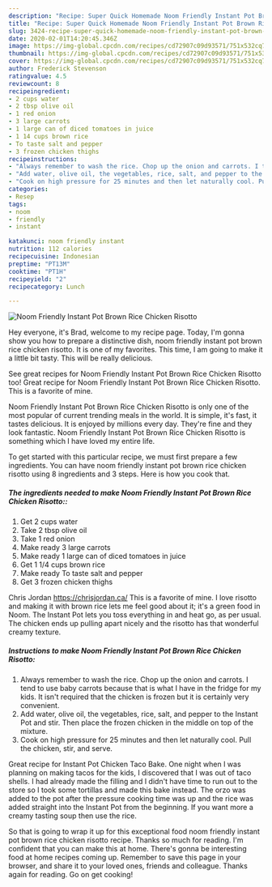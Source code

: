 ```yaml
---
description: "Recipe: Super Quick Homemade Noom Friendly Instant Pot Brown Rice Chicken Risotto"
title: "Recipe: Super Quick Homemade Noom Friendly Instant Pot Brown Rice Chicken Risotto"
slug: 3424-recipe-super-quick-homemade-noom-friendly-instant-pot-brown-rice-chicken-risotto
date: 2020-02-01T14:20:45.346Z
image: https://img-global.cpcdn.com/recipes/cd72907c09d93571/751x532cq70/noom-friendly-instant-pot-brown-rice-chicken-risotto-recipe-main-photo.jpg
thumbnail: https://img-global.cpcdn.com/recipes/cd72907c09d93571/751x532cq70/noom-friendly-instant-pot-brown-rice-chicken-risotto-recipe-main-photo.jpg
cover: https://img-global.cpcdn.com/recipes/cd72907c09d93571/751x532cq70/noom-friendly-instant-pot-brown-rice-chicken-risotto-recipe-main-photo.jpg
author: Frederick Stevenson
ratingvalue: 4.5
reviewcount: 8
recipeingredient:
- 2 cups water
- 2 tbsp olive oil
- 1 red onion
- 3 large carrots
- 1 large can of diced tomatoes in juice
- 1 14 cups brown rice
- To taste salt and pepper
- 3 frozen chicken thighs
recipeinstructions:
- "Always remember to wash the rice. Chop up the onion and carrots. I tend to use baby carrots because that is what I have in the fridge for my kids. It isn&#39;t required that the chicken is frozen but it is certainly very convenient."
- "Add water, olive oil, the vegetables, rice, salt, and pepper to the Instant Pot and stir. Then place the frozen chicken in the middle on top of the mixture."
- "Cook on high pressure for 25 minutes and then let naturally cool. Pull the chicken, stir, and serve."
categories:
- Resep
tags:
- noom
- friendly
- instant

katakunci: noom friendly instant
nutrition: 112 calories
recipecuisine: Indonesian
preptime: "PT13M"
cooktime: "PT1H"
recipeyield: "2"
recipecategory: Lunch

---
```



![Noom Friendly Instant Pot Brown Rice Chicken Risotto](https://img-global.cpcdn.com/recipes/cd72907c09d93571/751x532cq70/noom-friendly-instant-pot-brown-rice-chicken-risotto-recipe-main-photo.jpg)

Hey everyone, it's Brad, welcome to my recipe page. Today, I'm gonna show you how to prepare a distinctive dish, noom friendly instant pot brown rice chicken risotto. It is one of my favorites. This time, I am going to make it a little bit tasty. This will be really delicious.

See great recipes for Noom Friendly Instant Pot Brown Rice Chicken Risotto too! Great recipe for Noom Friendly Instant Pot Brown Rice Chicken Risotto. This is a favorite of mine.

Noom Friendly Instant Pot Brown Rice Chicken Risotto is only one of the most popular of current trending meals in the world. It is simple, it's fast, it tastes delicious. It is enjoyed by millions every day. They're fine and they look fantastic. Noom Friendly Instant Pot Brown Rice Chicken Risotto is something which I have loved my entire life.


To get started with this particular recipe, we must first prepare a few ingredients. You can have noom friendly instant pot brown rice chicken risotto using 8 ingredients and 3 steps. Here is how you cook that.

##### The ingredients needed to make Noom Friendly Instant Pot Brown Rice Chicken Risotto::

1. Get 2 cups water
1. Take 2 tbsp olive oil
1. Take 1 red onion
1. Make ready 3 large carrots
1. Make ready 1 large can of diced tomatoes in juice
1. Get 1 1/4 cups brown rice
1. Make ready To taste salt and pepper
1. Get 3 frozen chicken thighs


Chris Jordan https://chrisjordan.ca/ This is a favorite of mine. I love risotto and making it with brown rice lets me feel good about it; it&#39;s a green food in Noom. The Instant Pot lets you toss everything in and heat go, as per usual. The chicken ends up pulling apart nicely and the risotto has that wonderful creamy texture. 

##### Instructions to make Noom Friendly Instant Pot Brown Rice Chicken Risotto:

1. Always remember to wash the rice. Chop up the onion and carrots. I tend to use baby carrots because that is what I have in the fridge for my kids. It isn&#39;t required that the chicken is frozen but it is certainly very convenient.
1. Add water, olive oil, the vegetables, rice, salt, and pepper to the Instant Pot and stir. Then place the frozen chicken in the middle on top of the mixture.
1. Cook on high pressure for 25 minutes and then let naturally cool. Pull the chicken, stir, and serve.


Great recipe for Instant Pot Chicken Taco Bake. One night when I was planning on making tacos for the kids, I discovered that I was out of taco shells. I had already made the filling and I didn&#39;t have time to run out to the store so I took some tortillas and made this bake instead. The orzo was added to the pot after the pressure cooking time was up and the rice was added straight into the Instant Pot from the beginning. If you want more a creamy tasting soup then use the rice. 

So that is going to wrap it up for this exceptional food noom friendly instant pot brown rice chicken risotto recipe. Thanks so much for reading. I'm confident that you can make this at home. There's gonna be interesting food at home recipes coming up. Remember to save this page in your browser, and share it to your loved ones, friends and colleague. Thanks again for reading. Go on get cooking!
